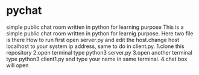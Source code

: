 # pychat
simple public chat room written in python for learning purpose
This is a simple public chat room written in python for learnig purpose. Here two file is there
How to run
first open server.py and edit the host.change host localhost to your system  ip address, same to do in client.py.
1.clone this repository
2.open terminal type python3 server.py
3.open another terminal type python3 client1.py and type your name in same terminal.
4.chat box will open
